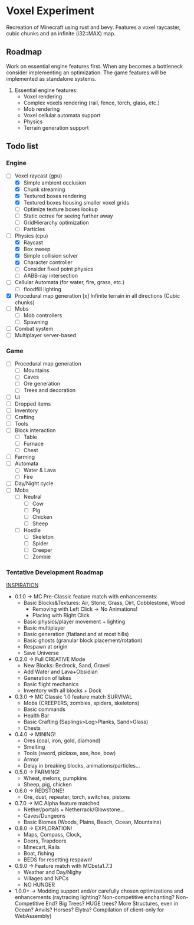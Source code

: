# Voxel Experiment

Recreation of Minecraft using rust and bevy.
Features a voxel raycaster, cubic chunks and an infinite (i32::MAX) map.

## Roadmap

Work on essential engine features first.
When any becomes a bottleneck consider implementing an optimization.
The game features will be implemented as standalone systems.

1. Essential engine features:
    - Voxel rendering
    - Complex voxels rendering (rail, fence, torch, glass, etc.)
    - Mob rendering
    - Voxel cellular automata support
    - Physics
    - Terrain generation support

## Todo list

### Engine

- [ ] Voxel raycast (gpu)
    - [x] Simple ambient occlusion
    - [x] Chunk streaming
    - [x] Textured boxes rendering
    - [x] Textured boxes housing smaller voxel grids
    - [ ] Optimize texture boxes lookup
    - [ ] Static octree for seeing further away
    - [ ] GridHierarchy optimization
    - [ ] Particles
- [ ] Physics (cpu)
    - [x] Raycast
    - [x] Box sweep
    - [x] Simple collision solver
    - [x] Character controller
    - [ ] Consider fixed point physics
    - [ ] AABB-ray intersection
- [ ] Cellular Automata (for water, fire, grass, etc.)
    - [ ] floodfill lighting
- [x] Procedural map generation
    [x] Infinite terrain in all directions (Cubic chunks)
- [ ] Mobs
    - [ ] Mob controllers
    - [ ] Spawning
- [ ] Combat system
- [ ] Multiplayer server-based

### Game

- [ ] Procedural map generation
    - [ ] Mountains
    - [ ] Caves
    - [ ] Ore generation
    - [ ] Trees and decoration
- [ ] Ui
- [ ] Dropped items
- [ ] Inventory
- [ ] Crafting
- [ ] Tools
- [ ] Block interaction
    - [ ] Table
    - [ ] Furnace
    - [ ] Chest
- [ ] Farming
- [ ] Automata
    - [ ] Water & Lava
    - [ ] Fire
- [ ] Day/Night cycle
- [ ] Mobs 
    - [ ] Neutral
        - [ ] Cow
        - [ ] Pig
        - [ ] Chicken
        - [ ] Sheep
    - [ ] Hostile
        - [ ] Skeleton
        - [ ] Spider
        - [ ] Creeper
        - [ ] Zombie
         
### Tentative Development Roadmap
[INSPIRATION](https://minecraft-timeline.github.io/) 

- 0.1.0 -> MC Pre-Classic feature match with enhancements:
    - Basic Blocks&Textures: Air, Stone, Grass, Dirt, Cobblestone, Wood 
        - Removing with Left Click -> No Animations!
        - Placing with Right Click 
    - Basic physics/player movement + lighting
    - Basic multiplayer
    - Basic generation (flatland and at most hills)
    - Basic ghosts (granular block placement/rotation)
    - Respawn at origin
    - Save Universe
- 0.2.0 -> Full CREATIVE Mode
    - New Blocks: Bedrock, Sand, Gravel  
    - Add Water and Lava+Obsidian
    - Generation of lakes
    - Basic flight mechanics
    - Inventory with all blocks + Dock
- 0.3.0 -> MC Classic 1.0 feature match SURVIVAL
    - Mobs (CREEPERS, zombies, spiders, skeletons)
    - Basic commands
    - Health Bar
    - Basic Crafting (Saplings>Log>Planks, Sand>Glass)
    - Chests
- 0.4.0 -> MINING!
    - Ores (coal, iron, gold, diamond)
    - Smelting
    - Tools (sword, pickaxe, axe, hoe, bow)
    - Armor
    - Delay in breaking blocks, animations/particles...
- 0.5.0 -> FARMING!
    - Wheat, melons, pumpkins
    - Sheep, pig, chicken
- 0.6.0 -> REDSTONE!
    - Ore, dust, repeater, torch, switches, pistons
- 0.7.0 -> MC Alpha feature matched
    - Nether/portals + Netherrack/Glowstone...
    - Caves/Dungeons
    - Basic Biomes (Woods, Plains, Beach, Ocean, Mountains)
- 0.8.0 -> EXPLORATION!
    - Maps, Compass, Clock,
    - Doors, Trapdoors
    - Minecart, Rails
    - Boat, fishing
    - BEDS for resetting respawn!
- 0.9.0 -> Feature match with MCbeta1.7.3
    - Weather and Day/Nighy
    - Villages and NPCs
    - NO HUNGER
- 1.0.0+ -> Modding support and/or carefully chosen optimizations and enhancements (raytracing lighting? Non-competitive enchanting? Non-Competitive End? Big Trees? HUGE trees? More Structures, even in Ocean? Anvils? Horses? Elytra? Compilation of client-only for WebAssembly)
